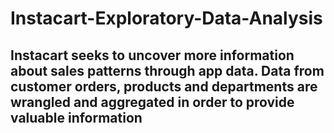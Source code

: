 # Instacart-Exploratory-Data-Analysis
## Instacart seeks to uncover more information about sales patterns through app data. Data from customer orders, products and departments are wrangled and aggregated in order to provide valuable information
